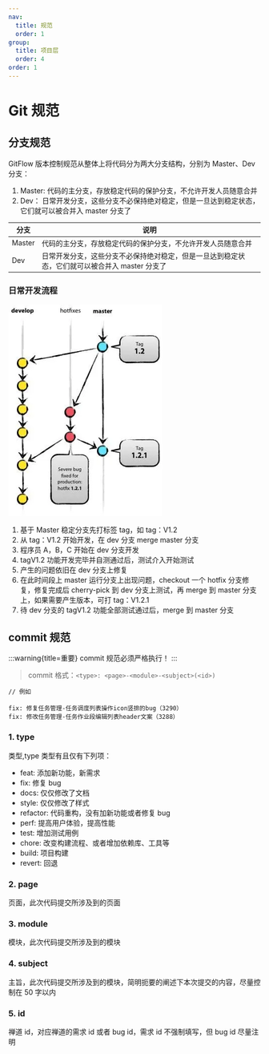 ```yaml
---
nav:
  title: 规范
  order: 1
group:
  title: 项目层
  order: 4
order: 1
---
```


# Git 规范

## 分支规范

GitFlow 版本控制规范从整体上将代码分为两大分支结构，分别为 Master、Dev 分支：

1. Master: 代码的主分支，存放稳定代码的保护分支，不允许开发人员随意合并
2. Dev： 日常开发分支，这些分支不必保持绝对稳定，但是一旦达到稳定状态，它们就可以被合并入 master 分支了

| 分支   | 说明                                                                                           |
| ------ | ---------------------------------------------------------------------------------------------- |
| Master | 代码的主分支，存放稳定代码的保护分支，不允许开发人员随意合并                                   |
| Dev    | 日常开发分支，这些分支不必保持绝对稳定，但是一旦达到稳定状态，它们就可以被合并入 master 分支了 |

### 日常开发流程

![gitflow](../assets/gitflow.webp)

1. 基于 Master 稳定分支先打标签 tag，如 tag：V1.2
2. 从 tag：V1.2 开始开发，在 dev 分支 merge master 分支
3. 程序员 A，B，C 开始在 dev 分支开发
4. tagV1.2 功能开发完毕并自测通过后，测试介入开始测试
5. 产生的问题依旧在 dev 分支上修复
6. 在此时间段上 master 运行分支上出现问题，checkout 一个 hotfix 分支修复，修复完成后 cherry-pick 到 dev 分支上测试，再 merge 到 master 分支上，如果需要产生版本，可打 tag：V1.2.1
7. 待 dev 分支的 tagV1.2 功能全部测试通过后，merge 到 master 分支

## commit 规范

:::warning{title=重要}
commit 规范必须严格执行！
:::

> commit 格式：`<type>: <page>-<module>-<subject>(<id>)`

```
// 例如

fix: 修复任务管理-任务调度列表操作icon竖排的bug（3290）
fix: 修改任务管理-任务作业段编辑列表header文案（3288）
```

### 1. type

类型,type 类型有且仅有下列项：

- feat: 添加新功能，新需求
- fix: 修复 bug
- docs: 仅仅修改了文档
- style: 仅仅修改了样式
- refactor: 代码重构，没有加新功能或者修复 bug
- perf: 提高用户体验，提高性能
- test: 增加测试用例
- chore: 改变构建流程、或者增加依赖库、工具等
- build: 项目构建
- revert: 回退

### 2. page

页面，此次代码提交所涉及到的页面

### 3. module

模块，此次代码提交所涉及到的模块

### 4. subject

主旨，此次代码提交所涉及到的模块，简明扼要的阐述下本次提交的内容，尽量控制在 50 字以内

### 5. id

禅道 id，对应禅道的需求 id 或者 bug id，需求 id 不强制填写，但 bug id 尽量注明

